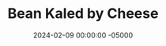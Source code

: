 ---
layout: post
title:  "Bean Kaled by Cheese"
date:   2024-02-09 00:00:00 -05000
categories: 
- Recipes
- Meatless
permalink: /recipes/kale
image: /assets/Food/Meatless/Kale/kale.jpg
ing: kale-ing
facts: kale-facts
Prep: 10
Rest: 
Cook: 10
Description: This vegetarian Mexican inspired dish mixes together sauteed kale, pinto beans, unsweetened BBQ sauce, and is topped with shredded cheese. This goes well with some meatloaf or taco meat as well.
Instructions: 
- Chop up veggies. Add vegetables, garlic, and oil to a skillet over medium heat. Cook until onions are translucent.<br><br>

- Add the seasonings to the veggies<br><br>

- Add bbq sauce and beans to the skillet. Cook over medium heat for a few minutes. Top with shredded cheese<br><br>
---